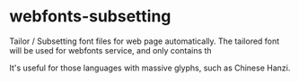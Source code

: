 webfonts-subsetting
===================

Tailor / Subsetting font files for web page automatically. The tailored font will be used for webfonts service, and only contains th

It's useful for those languages with massive glyphs, such as Chinese Hanzi.
